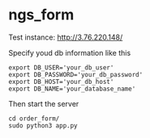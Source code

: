 # ngs_form

Test instance: http://3.76.220.148/

Specify youd db information like this
```
export DB_USER='your_db_user'
export DB_PASSWORD='your_db_password'
export DB_HOST='your_db_host'
export DB_NAME='your_database_name'
```

Then start the server

```
cd order_form/
sudo python3 app.py
```
